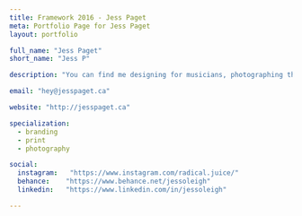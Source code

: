 ```yaml
---
title: Framework 2016 - Jess Paget
meta: Portfolio Page for Jess Paget
layout: portfolio

full_name: "Jess Paget"
short_name: "Jess P"

description: "You can find me designing for musicians, photographing the moon, or sipping on sparkling wine watching vintage horror movies."

email: "hey@jesspaget.ca"

website: "http://jesspaget.ca"

specialization:
  - branding
  - print
  - photography

social:
  instagram:   "https://www.instagram.com/radical.juice/"
  behance:    "https://www.behance.net/jessoleigh"
  linkedin:   "https://www.linkedin.com/in/jessoleigh"

---
```

